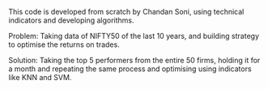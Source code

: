 This code is developed from scratch by Chandan Soni, using technical indicators and developing algorithms. 

Problem: Taking data of NIFTY50 of the last 10 years, and building strategy to optimise the returns on trades.

Solution: Taking the top 5 performers from the entire 50 firms, holding it for a month and repeating the same process and optimising using indicators like KNN and SVM.
